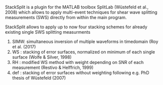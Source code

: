 StackSplit is a plugin for the MATLAB toolbox SplitLab (Wüstefeld et al., 2008) which allows to apply multi-event techniques for shear wave splitting measurements (SWS) directly from within the main program. 

StackSplit allows to apply up to now four stacking schemes for already existing single SWS splitting measurments 

1) SIMW: simultaneous inversion of multiple waveforms in timedomain (Roy et al. (2017)
2) WS  : stacking of error surfaces, normalized on minimum of each single surface (Wolfe & Silver, 1998)
3) RH  : modified WS method with weight depending on SNR of each measurement (Restivo & Helffrich, 1999)
4) def : stacking of error surfaces without weighting following e.g. PhD thesis of Wüstefeld (2007)

